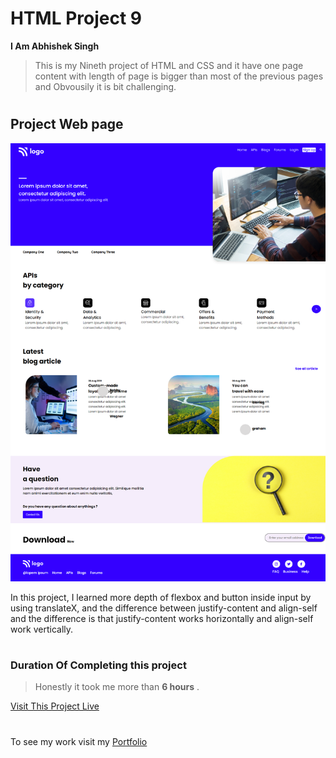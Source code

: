 # HTML Project 9
**I Am Abhishek Singh**
> This is my Nineth project of HTML and CSS and it have one page content with length of page is bigger than most of the previous pages and Obvousily it is bit challenging.

 #

## Project Web page

![Project 9 Image](nine.png)

In this project, I learned more depth of flexbox and button inside input by using translateX, and the difference between justify-content and align-self and the difference is that justify-content works horizontally and align-self work vertically.

#

### Duration Of Completing this project
> Honestly it took me more than **6 hours** .

[Visit This Project Live](https://abhi-project-9.netlify.app/)


#

To see my work visit my [Portfolio](https://portfolio-of-abhishek.netlify.app)

